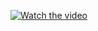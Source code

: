 [![Watch the video](https://i9.ytimg.com/vi/xuy0wTCIzkI/mq1.jpg?sqp=COTM_IoG&rs=AOn4CLD8PR37EYFBKhdyTgry91Uq0YHhww)](https://youtu.be/xuy0wTCIzkI)
